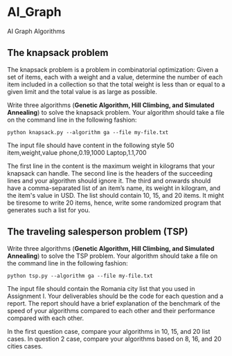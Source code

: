 # AI_Graph
AI Graph Algorithms
## The knapsack problem 
The knapsack problem is a problem in combinatorial optimization: Given a set of items,
each with a weight and a value, determine the number of each item included in a
collection so that the total weight is less than or equal to a given limit and the total value
is as large as possible.

Write three algorithms (**Genetic Algorithm, Hill Climbing, and Simulated Annealing**) to
solve the knapsack problem. Your algorithm should take a file on the command line in
the following fashion:

`python knapsack.py --algorithm ga --file my-file.txt
`

The input file should have content in the following style
50
item,weight,value
phone,0.19,1000
Laptop,1.1,700

The first line in the content is the maximum weight in kilograms that your knapsack can
handle. The second line is the headers of the succeeding lines and your algorithm
should ignore it. The third and onwards should have a comma-separated list of an item’s
name, its weight in kilogram, and the item's value in USD. The list should contain 10, 15,
and 20 items. It might be tiresome to write 20 items, hence, write some randomized
program that generates such a list for you.

## The traveling salesperson problem (TSP)
Write three algorithms (**Genetic Algorithm, Hill Climbing, and Simulated Annealing**) to
solve the TSP problem. Your algorithm should take a file on the command line in the
following fashion:

`python tsp.py --algorithm ga --file my-file.txt`

The input file should contain the Romania city list that you used in Assignment I.
Your deliverables should be the code for each question and a report. The report should have a
brief explanation of the benchmark of the speed of your algorithms compared to each other and
their performance compared with each other. 

In the first question case, compare your algorithms in 10, 15, and 20 list cases. In question 2 case, compare your algorithms based on 8, 16, and
20 cities cases.

